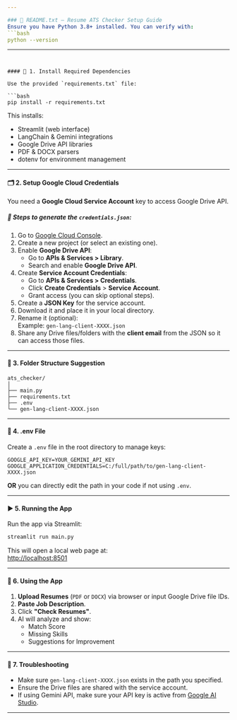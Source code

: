 ```yaml
---

### 📄 README.txt – Resume ATS Checker Setup Guide
Ensure you have Python 3.8+ installed. You can verify with:
```bash
python --version
```

---
```


#### 🧩 1. Install Required Dependencies

Use the provided `requirements.txt` file:

```bash
pip install -r requirements.txt
```

This installs:
- Streamlit (web interface)
- LangChain & Gemini integrations
- Google Drive API libraries
- PDF & DOCX parsers
- dotenv for environment management

---

#### 🗂️ 2. Setup Google Cloud Credentials

You need a **Google Cloud Service Account** key to access Google Drive API.

##### 📌 Steps to generate the `credentials.json`:

1. Go to [Google Cloud Console](https://console.cloud.google.com/).
2. Create a new project (or select an existing one).
3. Enable **Google Drive API**:
   - Go to **APIs & Services > Library**.
   - Search and enable **Google Drive API**.
4. Create **Service Account Credentials**:
   - Go to **APIs & Services > Credentials**.
   - Click **Create Credentials** > **Service Account**.
   - Grant access (you can skip optional steps).
5. Create a **JSON Key** for the service account.
6. Download it and place it in your local directory.
7. Rename it (optional):  
   Example: `gen-lang-client-XXXX.json`
8. Share any Drive files/folders with the **client email** from the JSON so it can access those files.

---

#### 📁 3. Folder Structure Suggestion

```
ats_checker/
│
├── main.py
├── requirements.txt
├── .env
└── gen-lang-client-XXXX.json

```

---

#### 🔑 4. .env File

Create a `.env` file in the root directory to manage keys:

```
GOOGLE_API_KEY=YOUR_GEMINI_API_KEY
GOOGLE_APPLICATION_CREDENTIALS=C:/full/path/to/gen-lang-client-XXXX.json
```

**OR** you can directly edit the path in your code if not using `.env`.

---

#### ▶️ 5. Running the App

Run the app via Streamlit:

```bash
streamlit run main.py
```

This will open a local web page at:  
[http://localhost:8501](http://localhost:8501)

---

#### 🧪 6. Using the App

1. **Upload Resumes** (`PDF` or `DOCX`) via browser or input Google Drive file IDs.
2. **Paste Job Description**.
3. Click **"Check Resumes"**.
4. AI will analyze and show:
   - Match Score
   - Missing Skills
   - Suggestions for Improvement

---

#### 🔄 7. Troubleshooting

- Make sure `gen-lang-client-XXXX.json` exists in the path you specified.
- Ensure the Drive files are shared with the service account.
- If using Gemini API, make sure your API key is active from [Google AI Studio](https://makersuite.google.com/app/apikey).

---
